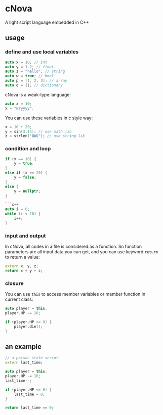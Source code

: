 # cNova
A light script language embedded in C++

## usage
### define and use local variables
```c++
auto x = 10; // int
auto y = 1.2; // float
auto z = "hello"; // string
auto w = true; // bool
auto p = [1, 2, 3]; // array
auto q = {}; // dictionary
```

cNova is a weak-type language:
```c++
auto x = 10;
x = "wryyyy";
```

You can use these variables in c style way:
```c++
x = 10 + 20;
y = sin(3.14); // use math lib
z = strlen("QWQ"); // use string lib
```

### condition and loop
```c++
if (x == 10) {
    y = true;
}
else if (x == 20) {
    y = false;
}
else {
    y = nullptr;
}

```c++
auto i = 0;
while (i < 10) {
    i++;
}
```

### input and output
In cNova, all codes in a file is considered as a function. So function parameters are all input data you can get, and you can use keyword `return` to return a value:
```c++
extern x, y, z;
return x + y + z;
```

### closure
You can use `this` to access member variables or member function in current class:
```c++
auto player = this;
player.HP -= 10;

if (player.HP <= 0) {
    player.die();
}
```

## an example
```c++
// a poison state script
extern last_time;

auto player = this;
player.HP -= 10;
last_time--;

if (player.HP <= 0) {
    last_time = 0;
}

return last_time == 0;
```